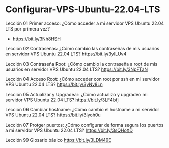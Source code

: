 # Configurar-VPS-Ubuntu-22.04-LTS

Lección 01 Primer acceso: ¿Cómo acceder a mi servidor VPS Ubuntu 22.04 LTS por primera vez?
- https://bit.ly/3Nh8HSH

Lección 02 Contraseñas: ¿Cómo cambio las contraseñas de mis usuarios en servidor VPS Ubuntu 22.04 LTS?
https://bit.ly/3yILUv4

Lección 03 Contraseña Root: ¿Cómo cambio la contraseña a root de mis usuarios en servidor VPS Ubuntu 22.04 LTS?
https://bit.ly/3NpFTaN

Lección 04 Acceso Root: ¿Cómo acceder con root por ssh en mi servidor VPS Ubuntu 22.04 LTS?
https://bit.ly/3yNv8Ln

Lección 05 Actualizar y Upgradear: ¿Cómo actualizo y upgradeo mi servidor VPS Ubuntu 22.04 LTS? 
https://bit.ly/3LF4bfj

Lección 06 Cambiar hostname: ¿Cómo cambio el hostname a mi servidor VPS Ubuntu 22.04 LTS?
https://bit.ly/3lyoh0u

Lección 07 Protger puertos: ¿Cómo configurar de forma segura los puertos a mi servidor VPS Ubuntu 22.04 LTS?
https://bit.ly/3sQHoXD

Lección 99 Glosario básico
https://bit.ly/3LDM49E
